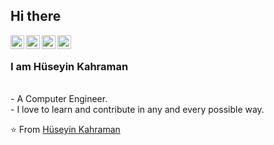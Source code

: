 ## Hi there <img src="https://raw.githubusercontent.com/iampavangandhi/iampavangandhi/master/gifs/Hi.gif" width="5px"></h2>

<a href="https://twitter.com/SourceByHuseyin">
  <img align="left" alt="Hüseyin's Twitter" width="22px" src="https://cdn.jsdelivr.net/npm/simple-icons@v3/icons/twitter.svg" />
</a>
<a href="https://www.linkedin.com/in/h%C3%BCseyin-kahraman-aa6336120/">
  <img align="left" alt="Hüseyin's Linkedin" width="22px" src="https://cdn.jsdelivr.net/npm/simple-icons@v3/icons/linkedin.svg" />
</a>
<a href="https://github.com/elegans18">
  <img align="left" alt="Hüseyin's Github" width="22px" src="https://cdn.jsdelivr.net/npm/simple-icons@v3/icons/github.svg" />
</a>
<a href="https://medium.com/@huseyinkahraman18">
  <img align="left" alt="Hüseyin's Medium" width="22px" src="https://cdn.jsdelivr.net/npm/simple-icons@v3/icons/medium.svg" />
</a>
<br />

### I am Hüseyin Kahraman
<br />
- A Computer Engineer. 
<br />
- I love to learn and contribute in any and every possible way.

⭐️ From [Hüseyin Kahraman](https://github.com/elegans18)


